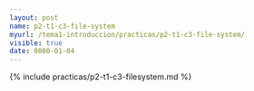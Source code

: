 ```yaml
---
layout: post
name: p2-t1-c3-file-system
myurl: /tema1-introduccion/practicas/p2-t1-c3-file-system/
visible: true
date: 0000-01-04
---
```


{% include practicas/p2-t1-c3-filesystem.md %}
